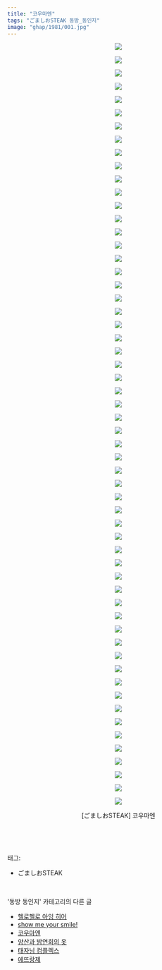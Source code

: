```yaml
---
title: "코우마엔"
tags: "ごましおSTEAK 동방_동인지"
image: "ghap/1981/001.jpg"
---
```

<div class="article">
<p style="text-align: center; clear: none; float: none;"><img src="{{ site.nasurl }}/ghap/1981/001.jpg"/></p>
<p style="text-align: center; clear: none; float: none;"><img src="{{ site.nasurl }}/ghap/1981/002.jpg"/></p>
<p style="text-align: center; clear: none; float: none;"><img src="{{ site.nasurl }}/ghap/1981/003.jpg"/></p>
<p style="text-align: center; clear: none; float: none;"><img src="{{ site.nasurl }}/ghap/1981/004.jpg"/></p>
<p style="text-align: center; clear: none; float: none;"><img src="{{ site.nasurl }}/ghap/1981/005.jpg"/></p>
<p style="text-align: center; clear: none; float: none;"><img src="{{ site.nasurl }}/ghap/1981/006.jpg"/></p>
<p style="text-align: center; clear: none; float: none;"><img src="{{ site.nasurl }}/ghap/1981/007.jpg"/></p>
<p style="text-align: center; clear: none; float: none;"><img src="{{ site.nasurl }}/ghap/1981/008.jpg"/></p>
<p style="text-align: center; clear: none; float: none;"><img src="{{ site.nasurl }}/ghap/1981/009.jpg"/></p>
<p style="text-align: center; clear: none; float: none;"><img src="{{ site.nasurl }}/ghap/1981/010.jpg"/></p>
<p style="text-align: center; clear: none; float: none;"><img src="{{ site.nasurl }}/ghap/1981/011.jpg"/></p>
<p style="text-align: center; clear: none; float: none;"><img src="{{ site.nasurl }}/ghap/1981/012.jpg"/></p>
<p style="text-align: center; clear: none; float: none;"><img src="{{ site.nasurl }}/ghap/1981/013.jpg"/></p>
<p style="text-align: center; clear: none; float: none;"><img src="{{ site.nasurl }}/ghap/1981/014.jpg"/></p>
<p style="text-align: center; clear: none; float: none;"><img src="{{ site.nasurl }}/ghap/1981/015.jpg"/></p>
<p style="text-align: center; clear: none; float: none;"><img src="{{ site.nasurl }}/ghap/1981/016.jpg"/></p>
<p style="text-align: center; clear: none; float: none;"><img src="{{ site.nasurl }}/ghap/1981/017.jpg"/></p>
<p style="text-align: center; clear: none; float: none;"><img src="{{ site.nasurl }}/ghap/1981/018.jpg"/></p>
<p style="text-align: center; clear: none; float: none;"><img src="{{ site.nasurl }}/ghap/1981/019.jpg"/></p>
<p style="text-align: center; clear: none; float: none;"><img src="{{ site.nasurl }}/ghap/1981/020.jpg"/></p>
<p style="text-align: center; clear: none; float: none;"><img src="{{ site.nasurl }}/ghap/1981/021.jpg"/></p>
<p style="text-align: center; clear: none; float: none;"><img src="{{ site.nasurl }}/ghap/1981/022.jpg"/></p>
<p style="text-align: center; clear: none; float: none;"><img src="{{ site.nasurl }}/ghap/1981/023.jpg"/></p>
<p style="text-align: center; clear: none; float: none;"><img src="{{ site.nasurl }}/ghap/1981/024.jpg"/></p>
<p style="text-align: center; clear: none; float: none;"><img src="{{ site.nasurl }}/ghap/1981/025.jpg"/></p>
<p style="text-align: center; clear: none; float: none;"><img src="{{ site.nasurl }}/ghap/1981/026.jpg"/></p>
<p style="text-align: center; clear: none; float: none;"><img src="{{ site.nasurl }}/ghap/1981/027.jpg"/></p>
<p style="text-align: center; clear: none; float: none;"><img src="{{ site.nasurl }}/ghap/1981/028.jpg"/></p>
<p style="text-align: center; clear: none; float: none;"><img src="{{ site.nasurl }}/ghap/1981/029.jpg"/></p>
<p style="text-align: center; clear: none; float: none;"><img src="{{ site.nasurl }}/ghap/1981/030.jpg"/></p>
<p style="text-align: center; clear: none; float: none;"><img src="{{ site.nasurl }}/ghap/1981/031.jpg"/></p>
<p style="text-align: center; clear: none; float: none;"><img src="{{ site.nasurl }}/ghap/1981/032.jpg"/></p>
<p style="text-align: center; clear: none; float: none;"><img src="{{ site.nasurl }}/ghap/1981/033.jpg"/></p>
<p style="text-align: center; clear: none; float: none;"><img src="{{ site.nasurl }}/ghap/1981/034.jpg"/></p>
<p style="text-align: center; clear: none; float: none;"><img src="{{ site.nasurl }}/ghap/1981/035.jpg"/></p>
<p style="text-align: center; clear: none; float: none;"><img src="{{ site.nasurl }}/ghap/1981/036.jpg"/></p>
<p style="text-align: center; clear: none; float: none;"><img src="{{ site.nasurl }}/ghap/1981/037.jpg"/></p>
<p style="text-align: center; clear: none; float: none;"><img src="{{ site.nasurl }}/ghap/1981/038.jpg"/></p>
<p style="text-align: center; clear: none; float: none;"><img src="{{ site.nasurl }}/ghap/1981/039.jpg"/></p>
<p style="text-align: center; clear: none; float: none;"><img src="{{ site.nasurl }}/ghap/1981/040.jpg"/></p>
<p style="text-align: center; clear: none; float: none;"><img src="{{ site.nasurl }}/ghap/1981/041.jpg"/></p>
<p style="text-align: center; clear: none; float: none;"><img src="{{ site.nasurl }}/ghap/1981/042.jpg"/></p>
<p style="text-align: center; clear: none; float: none;"><img src="{{ site.nasurl }}/ghap/1981/043.jpg"/></p>
<p style="text-align: center; clear: none; float: none;"><img src="{{ site.nasurl }}/ghap/1981/044.jpg"/></p>
<p style="text-align: center; clear: none; float: none;"><img src="{{ site.nasurl }}/ghap/1981/045.jpg"/></p>
<p style="text-align: center; clear: none; float: none;"><img src="{{ site.nasurl }}/ghap/1981/046.jpg"/></p>
<p style="text-align: center; clear: none; float: none;"><img src="{{ site.nasurl }}/ghap/1981/047.jpg"/></p>
<p style="text-align: center; clear: none; float: none;"><img src="{{ site.nasurl }}/ghap/1981/048.jpg"/></p>
<p style="text-align: center; clear: none; float: none;"><img src="{{ site.nasurl }}/ghap/1981/049.jpg"/></p>
<p style="text-align: center; clear: none; float: none;"><img src="{{ site.nasurl }}/ghap/1981/050.jpg"/></p>
<p style="text-align: center; clear: none; float: none;"><img src="{{ site.nasurl }}/ghap/1981/051.jpg"/></p>
<p style="text-align: center; clear: none; float: none;"><img src="{{ site.nasurl }}/ghap/1981/052.jpg"/></p>
<p style="text-align: center; clear: none; float: none;"><img src="{{ site.nasurl }}/ghap/1981/053.jpg"/></p>
<p style="text-align: center; clear: none; float: none;"><img src="{{ site.nasurl }}/ghap/1981/054.jpg"/></p>
<p style="text-align: center; clear: none; float: none;"><img src="{{ site.nasurl }}/ghap/1981/055.jpg"/></p>
<p style="text-align: center; clear: none; float: none;"><img src="{{ site.nasurl }}/ghap/1981/056.jpg"/></p>
<p style="text-align: center; clear: none; float: none;"><img src="{{ site.nasurl }}/ghap/1981/057.jpg"/></p>
<p style="text-align: center; clear: none; float: none;"><img src="{{ site.nasurl }}/ghap/1981/058.jpg"/></p>
<p style="text-align: center; clear: none; float: none;">[ごましおSTEAK] 코우마엔</p>
<p><br/></p>
</div><br/>
<div class="tagTrail">
<p>태그: </p>
<ul>
<li>ごましおSTEAK</li>
</ul>
</div><br/>
<div class="another">
<p>'동방 동인지' 카테고리의 다른 글</p>
<ul>
<li><a href="/2016-09-04-ghap_1983">헬로헬로 아임 히어</a></li>
<li><a href="/2016-09-03-ghap_1982">show me your smile!</a></li>
<li><a href="/2016-09-03-ghap_1981">코우마엔</a></li>
<li><a href="/2016-09-03-ghap_1980">양산과 밤연회의 옷</a></li>
<li><a href="/2016-09-03-ghap_1978">태자님 컴플렉스</a></li>
<li><a href="/2016-09-03-ghap_1977">에뜨랑제</a></li>
</ul>
</div><br/>
<div class="cb_module cb_fluid">
<div class="cb_wrt cb_profile">
</div><!-- commentList close -->
</div><br/>
